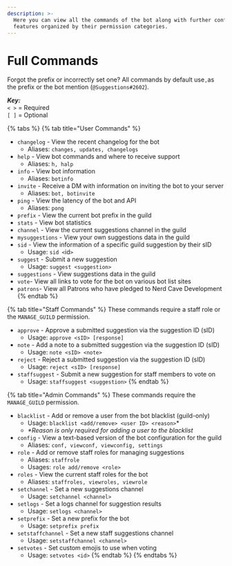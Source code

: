 ```yaml
---
description: >-
  Here you can view all the commands of the bot along with further configuration
  features organized by their permission categories.
---
```


# Full Commands

Forgot the prefix or incorrectly set one? All commands by default use`,`as the prefix or the bot mention \(`@Suggestions#2602`\).

_**Key:**_  
`< >` = Required  
`[ ]` = Optional

{% tabs %}
{% tab title="User Commands" %}
* `changelog` - View the recent changelog for the bot
  * Aliases: `changes, updates, changelogs`
* `help` - View bot commands and where to receive support
  * Aliases: `h, halp`
* `info` - View bot information
  * Aliases: `botinfo`
* `invite` - Receive a DM with information on inviting the bot to your server
  * Aliases: `bot, botinvite`
* `ping` - View the latency of the bot and API
  * Aliases: `pong`
* `prefix` - View the current bot prefix in the guild
* `stats` - View bot statistics
* `channel` - View the current suggestions channel in the guild
* `mysuggestions` - View your own suggestions data in the guild
* `sid` - View the information of a specific guild suggestion by their sID
  * Usage: `sid <`id`>`
* `suggest` - Submit a new suggestion
  * Usage: `suggest <suggestion>`
* `suggestions` - View suggestions data in the guild
* `vote`- View all links to vote for the bot on various bot list sites
* `patrons`- View all Patrons who have pledged to Nerd Cave Development
{% endtab %}

{% tab title="Staff Commands" %}
These commands require a staff role or the `MANAGE_GUILD` permission.

* `approve` - Approve a submitted suggestion via the suggestion ID \(sID\)
  * Usage: `approve <sID> [response]`
* `note` - Add a note to a submitted suggestion via the suggestion ID \(sID\)
  * Usage: `note <sID> <note>`
* `reject` - Reject a submitted suggestion via the suggestion ID \(sID\)
  * Usage: `reject <sID> [response]`
* `staffsuggest` - Submit a new suggestion for staff members to vote on
  * Usage: `staffsuggest <suggestion>`
{% endtab %}

{% tab title="Admin Commands" %}
These commands require the `MANAGE_GUILD` permission.

* `blacklist` - Add or remove a user from the bot blacklist \(guild-only\)
  * Usage: `blacklist <add/remove> <user ID> <reason>`\*
  * _\*Reason is only required for adding a user to the blacklist_
* `config` - View a text-based version of the bot configuration for the guild
  * Aliases: `conf, viewconf, viewconfig, settings`
* `role` - Add or remove staff roles for managing suggestions
  * Aliases: `staffrole`
  * Usages: `role add/remove <role>`
* `roles` - View the current staff roles for the bot
  * Aliases: `staffroles, viewroles, viewrole`
* `setchannel` - Set a new suggestions channel
  * Usage: `setchannel <channel>`
* `setlogs` - Set a logs channel for suggestion results
  * Usage: `setlogs <channel>`
* `setprefix` - Set a new prefix for the bot
  * Usage: `setprefix prefix`
* `setstaffchannel` - Set a new staff suggestions channel
  * Usage: `setstaffchannel <channel>`
* `setvotes` - Set custom emojis to use when voting
  * Usage: `setvotes <id>`
{% endtab %}
{% endtabs %}



